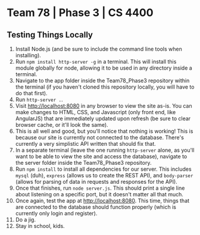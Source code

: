 # Team 78 | Phase 3 | CS 4400 
## Testing Things Locally
1. Install Node.js (and be sure to include the command line tools when installing).
2. Run `npm install http-server -g` in a terminal. This will install this module globally for node, allowing it to be used in any directory inside a terminal.
3. Navigate to the app folder inside the Team78_Phase3 repository within the terminal (if you haven't cloned this repository locally, you will have to do that first).
4. Run `http-server .`.
5. Visit <http://localhost:8080> in any browser to view the site as-is. You can make changes to HTML, CSS, and Javascript (only front end, like AngularJS) that are immediately updated upon refresh (be sure to clear browser cache, or it'll look the same).
6. This is all well and good, but you'll notice that nothing is working! This is because our site is currently not connected to the database. There's currently a very simplistic API written that should fix that.
7. In a separate terminal (leave the one running `http-server` alone, as you'll want to be able to view the site and access the database), navigate to the server folder inside the Team78_Phase3 repository.
8. Run `npm install` to install all dependencies for our server. This includes `mysql` (duh), `express` (allows us to create the REST API), and `body-parser` (allows for parsing of data in requests and responses for the API).
9. Once that finishes, run `node server.js`. This should print a single line about listening on a specific port, but it doesn't matter all that much.
10. Once again, test the app at <http://localhost:8080>. This time, things that are connected to the database should function properly (which is currently only login and register).
11. Do a jig.
12. Stay in school, kids.
